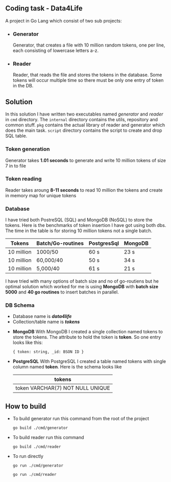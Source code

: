## Coding task - Data4Life

A project in Go Lang which consist of two sub projects:

* ### Generator
  Generator, that creates a file with 10 million random tokens, one per line, each consisting of lowercase letters a-z.

* ### Reader
  Reader, that reads the file and stores the tokens in the database. Some tokens will occur multiple time so there must be only one entry of token in the DB.

## Solution

In this solution I have written two executables named *generator* and *reader* in `cmd` directory. The `internal` directory contains the utils, repository and common stuff. `pkg` contains the actual library of reader and generator which does the main task. `script` directory contains the script to create and drop SQL table.

### Token generation

Generator takes **1.01 seconds** to generate and write 10 million tokens of size 7 in to file 

### Token reading

Reader takes aroung **8-11 seconds** to read 10 million the tokens and create in memory map for unique tokens

### Database

I have tried both PostreSQL (SQL) and MongoDB (NoSQL) to store the tokens. Here is the benchmarks of token insertion I have got using both dbs. The time in the table is for storing 10 million tokens not a single batch.

| Tokens     | Batch/Go-routines | PostgresSql | MongoDB |
| ---------- | ----------------- | ----------- | ------- |
| 10 million | 1000/50           | 60 s        | 23 s    |
| 10 million | 60,000/40         | 50 s        | 34 s    |
| 10 million | 5,000/40          | 61 s        | 21 s    |

I have tried with many options of batch size and no of go-routiens but he optimal solution which worked for me is using **MongoDB** with **batch size 5000** and **40 go routines** to insert batches in parallel.

### DB Schema

  - Database name is ***data4life***
  - Collection/table name is ***tokens***
  
* **MongoDB**
  With MongoDB I created a single collection named tokens to store the tokens. The attribute to hold the token is **token**. So one entry looks like this:

  `
  {
      token: string, _id: BSON ID
  }
  `
* **PostgreSQL**
  With PostgreSQL I created a table named tokens with single column named **token**. Here is the schema looks like
  
  | tokens                           |
  | -------------------------------- |
  | token VARCHAR(7) NOT NULL UNIQUE |


## How to build

* To build generator run this command from the root of the project
  
   `go build ./cmd/generator`   

* To build reader run this command
  
  `go build ./cmd/reader`

* To run directly

   `go run ./cmd/generator`

   `go run ./cmd/reader`